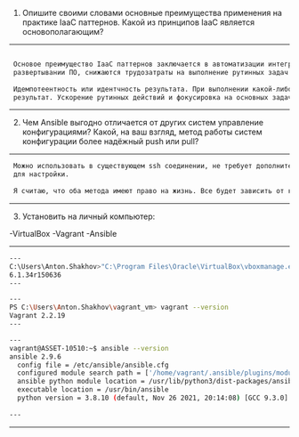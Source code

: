 1. Опишите своими словами основные преимущества применения на практике IaaC паттернов.
Какой из принципов IaaC является основополагающим?

---
```bash

 Основое преимущество IaaC паттернов заключается в автоматизации интеграции, доставки,непрерывном 
 развертывании ПО, снижаются трудозатраты на выполнение рутинных задач.
 
 Идемпотеентность или идентчность результата. При выполнении какой-либо операции получается один и тот же 
 результат. Ускорение рутинных действий и фокусировка на основных задачах.

```
---


2. Чем Ansible выгодно отличается от других систем управление конфигурациями?
Какой, на ваш взгляд, метод работы систем конфигурации более надёжный push или pull?
---
```bash
 Можно использовать в существующем ssh соединении, не требует дополнительного соединения и дополнительных действий 
 для настройки. 
 
 Я считаю, что оба метода имеют право на жизнь. Все будет зависить от конкретной конфигурации.  

```
---

3. Установить на личный компьютер:

-VirtualBox
-Vagrant
-Ansible

---
```bash
---
C:\Users\Anton.Shakhov>"C:\Program Files\Oracle\VirtualBox\vboxmanage.exe" --version
6.1.34r150636
---

---
PS C:\Users\Anton.Shakhov\vagrant_vm> vagrant --version
Vagrant 2.2.19
---

---
vagrant@ASSET-10510:~$ ansible --version
ansible 2.9.6
  config file = /etc/ansible/ansible.cfg
  configured module search path = ['/home/vagrant/.ansible/plugins/modules', '/usr/share/ansible/plugins/modules']
  ansible python module location = /usr/lib/python3/dist-packages/ansible
  executable location = /usr/bin/ansible
  python version = 3.8.10 (default, Nov 26 2021, 20:14:08) [GCC 9.3.0]
  
---

```
---